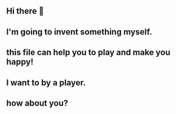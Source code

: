 ## Hi there 👋
## I'm going to invent something myself.
## this file can help you to play and make you happy!
## I want to by a player.
## how about you?
